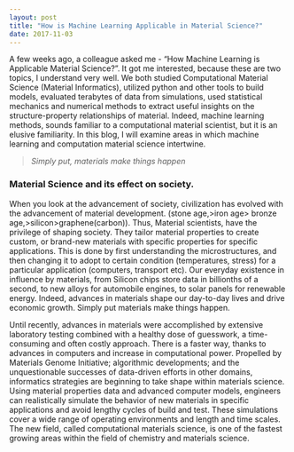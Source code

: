 ```yaml
---
layout: post
title: "How is Machine Learning Applicable in Material Science?"
date: 2017-11-03
---
```

A few weeks ago, a colleague asked me - “How Machine Learning is Applicable Material Science?”. It got me interested, because these are two topics, I understand very well. We both studied Computational Material Science (Material Informatics), utilized python and other tools to build models, evaluated terabytes of data from simulations, used statistical mechanics and numerical methods to extract useful insights on the structure-property relationships of material. Indeed, machine learning methods, sounds familiar to a computational material scientist, but it is an elusive familiarity.  In this blog, I will examine areas in which machine learning and computation material science intertwine.
> *Simply put, materials make things happen*

### Material Science and its effect on society.

When you look at the advancement of society, civilization has evolved with the advancement of material development. (stone age,>iron age> bronze age,>silicon>graphene(carbon)). Thus, Material scientists, have the privilege of shaping society. They tailor material properties to create custom, or brand-new materials with specific properties for specific applications. This is done by first understanding the microstructures, and then changing it to adopt to certain condition (temperatures, stress) for a particular application (computers, transport etc). Our everyday existence in influence by materials, from Silicon chips store data in billionths of a second, to new alloys for automobile engines, to solar panels for renewable energy. Indeed, advances in materials shape our day-to-day lives and drive economic growth. Simply put materials make things happen.

Until recently, advances in materials were accomplished by extensive laboratory testing combined with a healthy dose of guesswork, a time-consuming and often costly approach. There is a faster way, thanks to advances in computers and increase in computational power. Propelled by Materials Genome Initiative; algorithmic developments; and the unquestionable successes of data-driven efforts in other domains, informatics strategies are beginning to take shape within materials science. Using material properties data and advanced computer models, engineers can realistically simulate the behavior of new materials in specific applications and avoid lengthy cycles of build and test.  These simulations cover a wide range of operating environments and length and time scales. The new field, called computational materials science, is one of the fastest growing areas within the field of chemistry and materials science.

